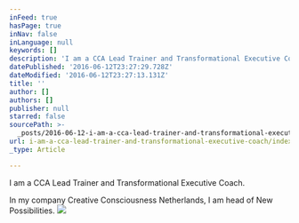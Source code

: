 ```yaml
---
inFeed: true
hasPage: true
inNav: false
inLanguage: null
keywords: []
description: 'I am a CCA Lead Trainer and Transformational Executive Coach. '
datePublished: '2016-06-12T23:27:29.728Z'
dateModified: '2016-06-12T23:27:13.131Z'
title: ''
author: []
authors: []
publisher: null
starred: false
sourcePath: >-
  _posts/2016-06-12-i-am-a-cca-lead-trainer-and-transformational-executive-coach.md
url: i-am-a-cca-lead-trainer-and-transformational-executive-coach/index.html
_type: Article

---
```

I am a CCA Lead Trainer and Transformational Executive Coach. 

In my company Creative Consciousness Netherlands, I am head of New Possibilities.
![](https://the-grid-user-content.s3-us-west-2.amazonaws.com/cae7c6ec-cfd8-45a1-8b6a-ea54eefc3fe9.jpg)